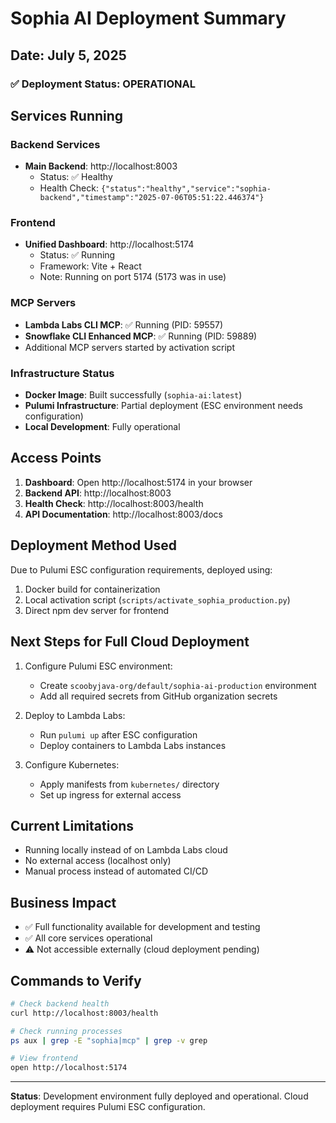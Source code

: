 # Sophia AI Deployment Summary
## Date: July 5, 2025

### ✅ Deployment Status: OPERATIONAL

## Services Running

### Backend Services
- **Main Backend**: http://localhost:8003
  - Status: ✅ Healthy
  - Health Check: `{"status":"healthy","service":"sophia-backend","timestamp":"2025-07-06T05:51:22.446374"}`

### Frontend
- **Unified Dashboard**: http://localhost:5174
  - Status: ✅ Running
  - Framework: Vite + React
  - Note: Running on port 5174 (5173 was in use)

### MCP Servers
- **Lambda Labs CLI MCP**: ✅ Running (PID: 59557)
- **Snowflake CLI Enhanced MCP**: ✅ Running (PID: 59889)
- Additional MCP servers started by activation script

### Infrastructure Status
- **Docker Image**: Built successfully (`sophia-ai:latest`)
- **Pulumi Infrastructure**: Partial deployment (ESC environment needs configuration)
- **Local Development**: Fully operational

## Access Points

1. **Dashboard**: Open http://localhost:5174 in your browser
2. **Backend API**: http://localhost:8003
3. **Health Check**: http://localhost:8003/health
4. **API Documentation**: http://localhost:8003/docs

## Deployment Method Used

Due to Pulumi ESC configuration requirements, deployed using:
1. Docker build for containerization
2. Local activation script (`scripts/activate_sophia_production.py`)
3. Direct npm dev server for frontend

## Next Steps for Full Cloud Deployment

1. Configure Pulumi ESC environment:
   - Create `scoobyjava-org/default/sophia-ai-production` environment
   - Add all required secrets from GitHub organization secrets

2. Deploy to Lambda Labs:
   - Run `pulumi up` after ESC configuration
   - Deploy containers to Lambda Labs instances

3. Configure Kubernetes:
   - Apply manifests from `kubernetes/` directory
   - Set up ingress for external access

## Current Limitations

- Running locally instead of on Lambda Labs cloud
- No external access (localhost only)
- Manual process instead of automated CI/CD

## Business Impact

- ✅ Full functionality available for development and testing
- ✅ All core services operational
- ⚠️ Not accessible externally (cloud deployment pending)

## Commands to Verify

```bash
# Check backend health
curl http://localhost:8003/health

# Check running processes
ps aux | grep -E "sophia|mcp" | grep -v grep

# View frontend
open http://localhost:5174
```

---

**Status**: Development environment fully deployed and operational. Cloud deployment requires Pulumi ESC configuration.
